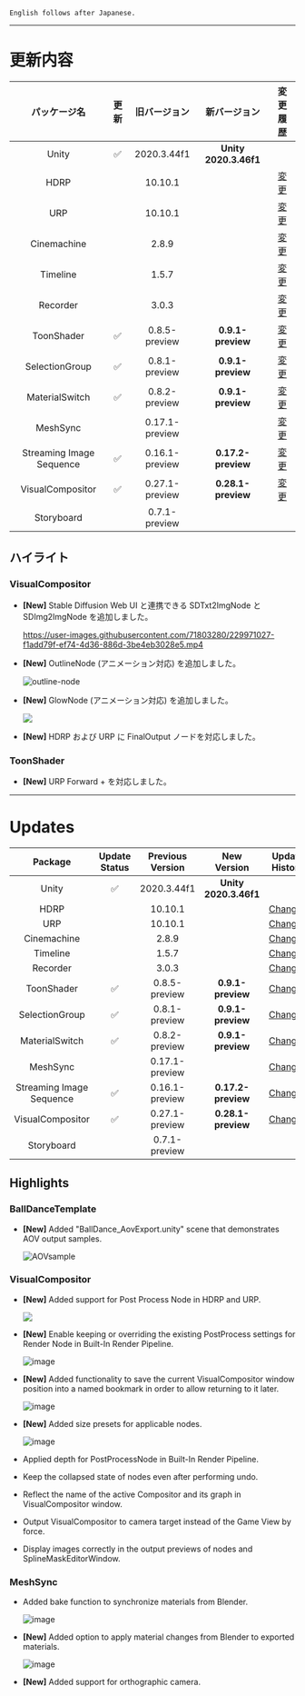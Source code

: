 ```
English follows after Japanese.
```


---

# 更新内容

|**パッケージ名**|**更新**|**旧バージョン**|**新バージョン**|**変更履歴**|
| :-: | :-: | :-: | :-: | :-: |
|Unity|:white_check_mark:|2020.3.44f1|**Unity 2020.3.46f1**||
|HDRP||10.10.1||[変更](https://docs.unity3d.com/Packages/com.unity.render-pipelines.high-definition@10.10/changelog/CHANGELOG.html) |
|URP||10.10.1||[変更](https://docs.unity3d.com/Packages/com.unity.render-pipelines.universal@10.10/changelog/CHANGELOG.html)|
|Cinemachine||2.8.9||[変更](https://docs.unity3d.com/Packages/com.unity.cinemachine@2.8/changelog/CHANGELOG.html)|
|Timeline||1.5.7||[変更](https://docs.unity3d.com/Packages/com.unity.timeline@1.5/changelog/CHANGELOG.html)|
|Recorder||3.0.3||[変更](https://docs.unity3d.com/Packages/com.unity.recorder@3.0/changelog/CHANGELOG.html)|
|ToonShader|:white_check_mark:|0.8.5-preview|**0.9.1-preview**|[変更](https://docs.unity3d.com/Packages/com.unity.toonshader@0.8/changelog/CHANGELOG.html)|
|SelectionGroup|:white_check_mark:|0.8.1-preview|**0.9.1-preview**|[変更](https://docs.unity3d.com/Packages/com.unity.selection-groups@0.8/changelog/CHANGELOG.html)|
|MaterialSwitch|:white_check_mark:|0.8.2-preview|**0.9.1-preview**|[変更](https://docs.unity3d.com/Packages/com.unity.material-switch@0.8/changelog/CHANGELOG.html)|
|MeshSync||0.17.1-preview||[変更](https://docs.unity3d.com/Packages/com.unity.meshsync@0.17/changelog/CHANGELOG.html)|
|Streaming Image Sequence|:white_check_mark:|0.16.1-preview|**0.17.2-preview**|[変更](https://docs.unity3d.com/Packages/com.unity.streaming-image-sequence@0.16/changelog/CHANGELOG.html)|
|VisualCompositor|:white_check_mark:|0.27.1-preview|**0.28.1-preview**|[変更](https://docs.unity3d.com/Packages/com.unity.visual-compositor@0.27/changelog/CHANGELOG.html)|
|Storyboard||0.7.1-preview|||


## **ハイライト**


### **VisualCompositor**

* **[New]** Stable Diffusion Web UI と連携できる SDTxt2ImgNode と SDImg2ImgNode を追加しました。

  https://user-images.githubusercontent.com/71803280/229971027-f1add79f-ef74-4d36-886d-3be4eb3028e5.mp4


* **[New]** OutlineNode (アニメーション対応) を追加しました。

  ![outline-node](https://user-images.githubusercontent.com/71803280/229971358-b0a04da2-74d3-4a20-8c49-2c4886369697.png)

* **[New]** GlowNode (アニメーション対応) を追加しました。

  ![](https://user-images.githubusercontent.com/71803280/229971476-cdecc156-e80f-4aab-abfe-cb886c3a07e0.png)

* **[New]** HDRP および URP に FinalOutput ノードを対応しました。

 

### **ToonShader**

* **[New]** URP Forward + を対応しました。


---

# Updates

|**Package**|**Update Status**|**Previous Version**|**New Version**|**Update History**|
| :-: | :-: | :-: | :-: | :-: |
|Unity|:white_check_mark:|2020.3.44f1|**Unity 2020.3.46f1**||
|HDRP||10.10.1||[Changes](https://docs.unity3d.com/Packages/com.unity.render-pipelines.high-definition@10.10/changelog/CHANGELOG.html) |
|URP||10.10.1||[Changes](https://docs.unity3d.com/Packages/com.unity.render-pipelines.universal@10.10/changelog/CHANGELOG.html)|
|Cinemachine||2.8.9||[Changes](https://docs.unity3d.com/Packages/com.unity.cinemachine@2.8/changelog/CHANGELOG.html)|
|Timeline||1.5.7||[Changes](https://docs.unity3d.com/Packages/com.unity.timeline@1.5/changelog/CHANGELOG.html)|
|Recorder||3.0.3||[Changes](https://docs.unity3d.com/Packages/com.unity.recorder@3.0/changelog/CHANGELOG.html)|
|ToonShader|:white_check_mark:|0.8.5-preview|**0.9.1-preview**|[Changes](https://docs.unity3d.com/Packages/com.unity.toonshader@0.8/changelog/CHANGELOG.html)|
|SelectionGroup|:white_check_mark:|0.8.1-preview|**0.9.1-preview**|[Changes](https://docs.unity3d.com/Packages/com.unity.selection-groups@0.8/changelog/CHANGELOG.html)|
|MaterialSwitch|:white_check_mark:|0.8.2-preview|**0.9.1-preview**|[Changes](https://docs.unity3d.com/Packages/com.unity.material-switch@0.8/changelog/CHANGELOG.html)|
|MeshSync||0.17.1-preview||[Changes](https://docs.unity3d.com/Packages/com.unity.meshsync@0.17/changelog/CHANGELOG.html)|
|Streaming Image Sequence|:white_check_mark:|0.16.1-preview|**0.17.2-preview**|[Changes](https://docs.unity3d.com/Packages/com.unity.streaming-image-sequence@0.16/changelog/CHANGELOG.html)|
|VisualCompositor|:white_check_mark:|0.27.1-preview|**0.28.1-preview**|[Changes](https://docs.unity3d.com/Packages/com.unity.visual-compositor@0.27/changelog/CHANGELOG.html)|
|Storyboard||0.7.1-preview|||



## **Highlights**

### **BallDanceTemplate**

* **[New]** Added "BallDance_AovExport.unity" scene that demonstrates AOV output samples.

  ![AOVsample](https://user-images.githubusercontent.com/71803280/214796666-a2e2a580-0140-48b4-b745-ec121f29241c.png)


### **VisualCompositor**

* **[New]** Added support for Post Process Node in HDRP and URP.

  ![](https://user-images.githubusercontent.com/71803280/220373115-32216534-3315-441d-8eec-ee6d7d18f491.png)


* **[New]** Enable keeping or overriding the existing PostProcess settings for Render Node in Built-In Render Pipeline.

  ![image](https://user-images.githubusercontent.com/71803280/220373652-5ac203e6-46bc-45c0-9f88-787869ccdfdc.png)

* **[New]** Added functionality to save the current VisualCompositor window position into a named bookmark 
  in order to allow returning to it later.

  ![image](https://user-images.githubusercontent.com/71803280/220374017-2c5161d9-1f28-405e-99ff-8685b3d6f17e.png)


* **[New]** Added size presets for applicable nodes.

  ![image](https://user-images.githubusercontent.com/71803280/220374577-8950a1e8-5930-4466-8efe-d1a4f8ca1aa7.png)

* Applied depth for PostProcessNode in Built-In Render Pipeline.

* Keep the collapsed state of nodes even after performing undo.

* Reflect the name of the active Compositor and its graph in VisualCompositor window.

* Output VisualCompositor to camera target instead of the Game View by force.

* Display images correctly in the output previews of nodes and SplineMaskEditorWindow.


### **MeshSync**

* Added bake function to synchronize materials from Blender.

  ![image](https://user-images.githubusercontent.com/71803280/220378573-c0571fe5-4d80-4a93-82eb-2c690a7097f6.png)


* **[New]** Added option to apply material changes from Blender to exported materials.

  ![image](https://user-images.githubusercontent.com/71803280/220377980-82a51d8e-b2b1-4fc2-89b3-2647877df532.png)


* **[New]** Added support for orthographic camera.




